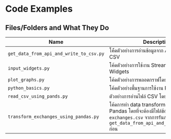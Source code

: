 # Code Examples

## Files/Folders and What They Do

| Name | Description |
| - | - |
| `get_data_from_api_and_write_to_csv.py` | โค้้ดตัวอย่างการอ่านข้อมูลจาก API แล้วเขียนลงไฟล์ CSV |
| `input_widgets.py` | โค้ดตัวอย่างการใช้งาน Streamlit Input Widgets |
| `plot_graphs.py` | โค้ดตัวอย่างการพลอตกราฟโดยใช้ Streamlit |
| `python_basics.py` | โค้ดตัวอย่างพื้นฐานการใช้งาน Python |
| `read_csv_using_pands.py` | ตัวอย่างการอ่านไฟล์ CSV โดยใช้ Pandas |
| `transform_exchanges_using_pandas.py` | โค้ดการทำ data transformation โดยใช้ Pandas โดยที่จะต้องมีไฟล์ข้อมูล `exchanges.csv` จากการรันสคริป `get_data_from_api_and_write_to_csv.py` ก่อน |
